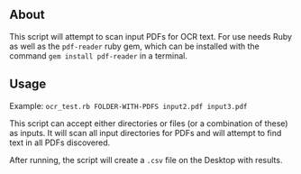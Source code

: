 ## About
This script will attempt to scan input PDFs for OCR text. For use needs Ruby as well as the `pdf-reader`
ruby gem, which can be installed with the command `gem install pdf-reader` in a terminal.

## Usage
Example: `ocr_test.rb FOLDER-WITH-PDFS input2.pdf input3.pdf`

This script can accept either directories or files (or a combination of these) as inputs.
It will scan all input directories for PDFs and will attempt to find text in all PDFs discovered.

After running, the script will create a `.csv` file on the Desktop with results.
